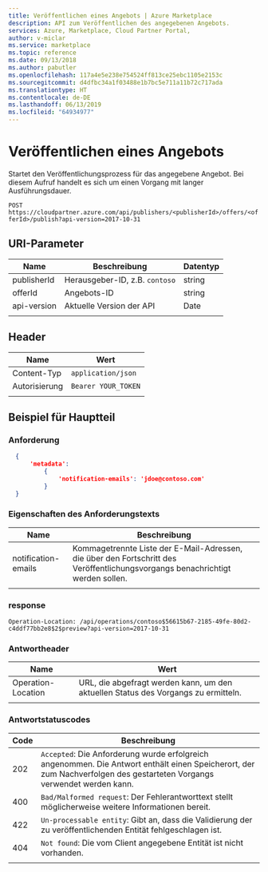 ```yaml
---
title: Veröffentlichen eines Angebots | Azure Marketplace
description: API zum Veröffentlichen des angegebenen Angebots.
services: Azure, Marketplace, Cloud Partner Portal,
author: v-miclar
ms.service: marketplace
ms.topic: reference
ms.date: 09/13/2018
ms.author: pabutler
ms.openlocfilehash: 117a4e5e238e754524ff813ce25ebc1105e2153c
ms.sourcegitcommit: d4dfbc34a1f03488e1b7bc5e711a11b72c717ada
ms.translationtype: HT
ms.contentlocale: de-DE
ms.lasthandoff: 06/13/2019
ms.locfileid: "64934977"
---
```

<a name="publish-an-offer"></a>Veröffentlichen eines Angebots
================

Startet den Veröffentlichungsprozess für das angegebene Angebot. Bei diesem Aufruf handelt es sich um einen Vorgang mit langer Ausführungsdauer.

  `POST  https://cloudpartner.azure.com/api/publishers/<publisherId>/offers/<offerId>/publish?api-version=2017-10-31`

<a name="uri-parameters"></a>URI-Parameter
--------------

|  **Name**      |    **Beschreibung**                               |  **Datentyp** |
|  ------------- |  ------------------------------------            |   -----------  |
|  publisherId   | Herausgeber-ID, z.B. `contoso`      |   string       |
|  offerId       | Angebots-ID                                 |   string       |
|  api-version   | Aktuelle Version der API                        |   Date         |
|  |  |


<a name="header"></a>Header
------

|  **Name**        |    **Wert**          |
|  --------        |    ---------          |
|  Content-Typ    | `application/json`    |
|  Autorisierung   |  `Bearer YOUR_TOKEN`  |
|  |  |


<a name="body-example"></a>Beispiel für Hauptteil
------------

### <a name="request"></a>Anforderung

``` json
  { 
      'metadata': 
          { 
              'notification-emails': 'jdoe@contoso.com'
          } 
  }
```

### <a name="request-body-properties"></a>Eigenschaften des Anforderungstexts

|  **Name**               |   **Beschreibung**                                                                                 |
|  ---------------------  | ------------------------------------------------------------------------------------------------- |
|  notification-emails    | Kommagetrennte Liste der E-Mail-Adressen, die über den Fortschritt des Veröffentlichungsvorgangs benachrichtigt werden sollen. |
|  |  |


### <a name="response"></a>response

   `Operation-Location: /api/operations/contoso$56615b67-2185-49fe-80d2-c4ddf77bb2e8$2$preview?api-version=2017-10-31`


### <a name="response-header"></a>Antwortheader

|  **Name**             |    **Wert**                                                                 |
|  -------------------- | ---------------------------------------------------------------------------- |
| Operation-Location    | URL, die abgefragt werden kann, um den aktuellen Status des Vorgangs zu ermitteln.    |
|  |  |


### <a name="response-status-codes"></a>Antwortstatuscodes

| **Code** |  **Beschreibung**                                                                                                                           |
| ------   |  ----------------------------------------------------------------------------------------------------------------------------------------- |
| 202   | `Accepted`: Die Anforderung wurde erfolgreich angenommen. Die Antwort enthält einen Speicherort, der zum Nachverfolgen des gestarteten Vorgangs verwendet werden kann. |
| 400   | `Bad/Malformed request`: Der Fehlerantworttext stellt möglicherweise weitere Informationen bereit.                                                               |
| 422   | `Un-processable entity`: Gibt an, dass die Validierung der zu veröffentlichenden Entität fehlgeschlagen ist.                                                        |
| 404   | `Not found`: Die vom Client angegebene Entität ist nicht vorhanden.                                                                              |
|  |  |
